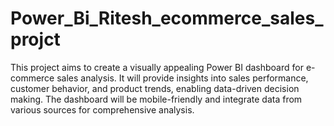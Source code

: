 # Power_Bi_Ritesh_ecommerce_sales_projct
This project aims to create a visually appealing Power BI dashboard for e-commerce sales analysis. It will provide insights into sales performance, customer behavior, and product trends, enabling data-driven decision making. The dashboard will be mobile-friendly and integrate data from various sources for comprehensive analysis.
